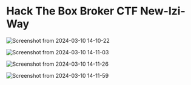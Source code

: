 #  Hack The Box Broker CTF New-Izi-Way

![Screenshot from 2024-03-10 14-10-22](https://github.com/hello4r1end/HTB_Broker-CTF-New-Izi-Way/assets/60706453/d3d63e04-adf9-470e-865f-8cb6cba9f232)

![Screenshot from 2024-03-10 14-11-03](https://github.com/hello4r1end/HTB_Broker-CTF-New-Izi-Way/assets/60706453/cccad236-09df-43bc-bc6f-dee60e8e3836)

![Screenshot from 2024-03-10 14-11-26](https://github.com/hello4r1end/HTB_Broker-CTF-New-Izi-Way/assets/60706453/6dd952b8-e285-4ef1-a60d-f24f1509d10f)


![Screenshot from 2024-03-10 14-11-59](https://github.com/hello4r1end/HTB_Broker-CTF-New-Izi-Way/assets/60706453/03ede83e-8725-4c39-aa1a-c60998b87668)
